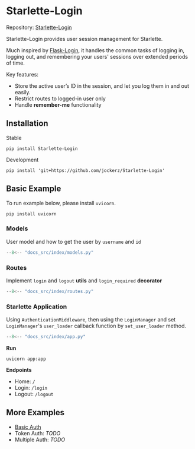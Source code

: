 # Starlette-Login

Repository: [Starlette-Login](https://github.com/jockerz/Starlette-Login)


Starlette-Login provides user session management for Starlette.

Much inspired by [Flask-Login][Flask-Login],
it handles the common tasks of logging in, logging out,
and remembering your users' sessions over extended periods of time.

Key features:

- Store the active user’s ID in the session,
  and let you log them in and out easily.
- Restrict routes to logged-in user only
- Handle **remember-me** functionality


## Installation

Stable
```shell
pip install Starlette-Login
```

Development
```shell
pip install 'git+https://github.com/jockerz/Starlette-Login'
```


## Basic Example

To run example below, please install `uvicorn`.

```shell
pip install uvicorn
```

### Models

User model and how to get the user by `username` and `id`

```python title="models.py"
--8<-- "docs_src/index/models.py"
```

### Routes

Implement `login` and `logout` **utils** and `login_required` **decorator**

```python title="routes.py"
--8<-- "docs_src/index/routes.py"
```

### Starlette Application

Using `AuthenticationMiddleware`, 
then using the `LoginManager` and set `LoginManager`'s `user_loader` 
callback function by `set_user_loader` method.


```python
--8<-- "docs_src/index/app.py"
```

**Run**

```shell
uvicorn app:app
```

**Endpoints**

 - Home: `/`
 - Login: `/login`
 - Logout: `/logout`

## More Examples

 - [Basic Auth](https://github.com/jockerz/Starlette-Login-Example/tree/main/basic_auth)
 - Token Auth: *TODO*
 - Multiple Auth: *TODO*


[Flask-Login]: https://flask-login.readthedocs.io
